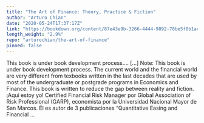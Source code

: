 ```yaml
---
title: "The Art of Finance: Theory, Practice & Fiction"
author: "Arturo Chian"
date: "2020-05-24T17:37:17Z"
link: "https://bookdown.org/content/87e43e9b-3266-4444-9892-78be5f0b1ae3/"
length_weight: "2.9%"
repo: "arturochian/the-art-of-finance"
pinned: false
---
```


This book is under book development process…. [...] Note: This book is under book development process. The current world and the financial world are very different from texbooks written in the last decades that are used by most of the undergraduate or postgrade programs in Economics and Finance. This book is written to reduce the gap between reality and fiction. ¡Aquí estoy yo! Certified Financial Risk Manager por Global Association of Risk Professional (GARP), economista por la Universidad Nacional Mayor de San Marcos. Él es autor de 3 publicaciones “Quantitative Easing and Financial ...
